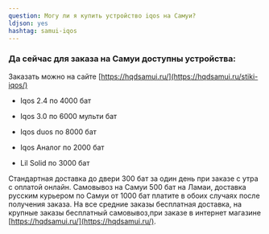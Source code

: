 ```yaml
---
question: Могу ли я купить устройство iqos на Самуи?
ldjson: yes
hashtag: samui-iqos
---
```


### Да сейчас для заказа на Самуи доступны устройства:

Заказать можно на сайте [https://hqdsamui.ru/](https://hqdsamui.ru/stiki-iqos/)

* Iqos 2.4 по 4000 бат

* Iqos 3.0 по 6000 мульти бат

* Iqos duos по 8000 бат 

* Iqos Аналог по 2000 бат

* Lil Solid по 3000 бат

Стандартная доставка до двери 300 бат за один день при заказе с утра с оплатой онлайн. Самовывоз на Самуи 500 бат на Ламаи, доставка русским курьером по Самуи от  1000 бат платите в обоих случаях после получения заказа. На все средние заказы бесплатная доставка, на крупные заказы бесплатный самовывоз,при заказе в интернет магазине [https://hqdsamui.ru/](https://hqdsamui.ru/).

